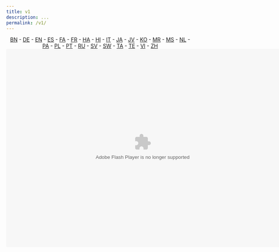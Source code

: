 ```yaml
---
title: v1
description: ...
permalink: /v1/
---
```


<center>
<a href="https://nakedalarmclock.github.io/bn/">BN</a> - <a href="https://nakedalarmclock.github.io/de/">DE</a> - <a href="https://nakedalarmclock.github.io/en/">EN</a> - <a href="https://nakedalarmclock.github.io/es/">ES</a> - <a href="https://nakedalarmclock.github.io/fa/">FA</a> - <a href="https://nakedalarmclock.github.io/fr/">FR</a> - <a href="https://nakedalarmclock.github.io/ha/">HA</a> - <a href="https://nakedalarmclock.github.io/hi/">HI</a> - <a href="https://nakedalarmclock.github.io/it/">IT</a> - <a href="https://nakedalarmclock.github.io/ja/">JA</a> - <a href="https://nakedalarmclock.github.io/jv/">JV</a> - <a href="https://nakedalarmclock.github.io/ko/">KO</a> - <a href="https://nakedalarmclock.github.io/mr/">MR</a> - <a href="https://nakedalarmclock.github.io/ms/">MS</a> - <a href="https://nakedalarmclock.github.io/nl/">NL</a> - <a href="https://nakedalarmclock.github.io/pa/">PA</a> - <a href="https://nakedalarmclock.github.io/pl/">PL</a> - <a href="https://nakedalarmclock.github.io/pt/">PT</a> - <a href="https://nakedalarmclock.github.io/ru/">RU</a> - <a href="https://nakedalarmclock.github.io/sv/">SV</a> - <a href="https://nakedalarmclock.github.io/sw/">SW</a> - <a href="https://nakedalarmclock.github.io/ta/">TA</a> - <a href="https://nakedalarmclock.github.io/te/">TE</a> - <a href="https://nakedalarmclock.github.io/vi/">VI</a> - <a href="https://nakedalarmclock.github.io/zh/">ZH</a>
  
<div id="swf">
<object id="swf" classid="clsid:D27CDB6E-AE6D-11cf-96B8-444553540000" codebase="https://download.macromedia.com/pub/shockwave/cabs/flash/swflash.cab#version=6,0,0,0" width="732" height="532">
<param name="movie" value="https://clickclock.viacdn.org/v0/7/nac.swf" />
<param name="quality" value="high" />
<embed src="https://clickclock.viacdn.org/v0/7/nac.swf" width="732" height="532" quality="high" pluginspage="https://get.adobe.com/flashplayer/" type="application/x-shockwave-flash" name="swf"/>
</object>
</div>
</center>
